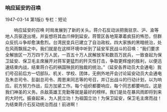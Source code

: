 ### 响应延安的召唤

1947-03-14
第1版()
专栏：短论

　　响应延安的召唤
    时局发展到了新的关头。蒋介石反动派把我驻京、沪、渝等地人员驱逐出境，并妄想将其血爪伸到延安。蒋管区各地笼罩着疯狂的怖恐，但群众反抗斗争却愈演愈烈。台湾民变兵已建立了自治政权。四大家族的黑暗统治，处在风雨飘摇之中。我们就是在这样环境中听到了延安军民战斗的召唤：“我们要求全解放区一万万四千万人民，一百五十万人民解放军和数百万民兵，一致奋起为保卫延安、保卫毛主席展开对蒋军更猛烈的歼灭性打击，争取更辉煌的胜利，以便迅速结束内战，结束蒋介石的祸国殃民的独裁的统治。”（延安各界动员大会通电）我们号召前后方一切部队、机关、学校、团体，无例外地开会讨论延安动员大会通电及朱总司令、彭副总司令、周恩来同志等的号召，并订出战斗的行动计划，以为响应。前方努力作战，后方加紧工作。每个组织都要响应，每个同志都要响应。这是我们神圣的义务。杀敌英雄王克勤等就是最好的榜样。我们是处在暴风雨即将到来的大时代。振奋起来，为人民立功！为祖国立功！为保卫延安，保卫毛主席而战！为结束蒋介石反动统治而战！前进啊！
